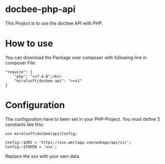 # docbee-php-api
This Project is to use the docbee API with PHP.

# How to use
You can download the Package over composer with following line in composer File:

```
"require": {
    "php": ">=7.4.0",<br>
    "miralsoft/docbee-api": ">=v1"
}
```

# Configuration
The configuration have to been set in your PHP-Project. You must define 2 constants like this:

```
use miralsoft\docbee\api\Config;

Config::$URI = 'https://xxx.weclapp.com/webapp/api/v1/';
Config::$TOKEN = 'xxx';
```

Replace the xxx with your own data.